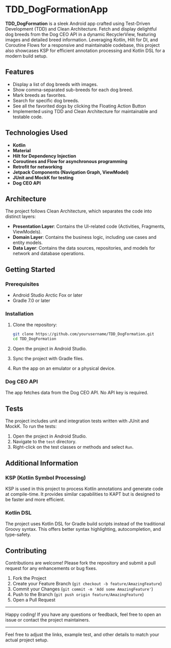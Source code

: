 # TDD_DogFormationApp

**TDD_DogFormation** is a sleek Android app crafted using Test-Driven Development (TDD) and Clean Architecture. Fetch and display delightful dog breeds from the Dog CEO API in a dynamic RecyclerView, featuring images and detailed breed information. Leveraging Kotlin, Hilt for DI, and Coroutine Flows for a responsive and maintainable codebase, this project also showcases KSP for efficient annotation processing and Kotlin DSL for a modern build setup.

## Features

- Display a list of dog breeds with images.
- Show comma-separated sub-breeds for each dog breed.
- Mark breeds as favorites.
- Search for specific dog breeds.
- See all the favorited dogs by clicking the Floating Action Button
- Implemented using TDD and Clean Architecture for maintainable and testable code.

## Technologies Used

- **Kotlin**
- **Material**
- **Hilt for Dependency Injection**
- **Coroutines and Flow for asynchronous programming**
- **Retrofit for networking**
- **Jetpack Components (Navigation Graph, ViewModel)**
- **JUnit and MockK for testing**
- **Dog CEO API**

## Architecture

The project follows Clean Architecture, which separates the code into distinct layers:

- **Presentation Layer**: Contains the UI-related code (Activities, Fragments, ViewModels).
- **Domain Layer**: Contains the business logic, including use cases and entity models.
- **Data Layer**: Contains the data sources, repositories, and models for network and database operations.

## Getting Started

### Prerequisites

- Android Studio Arctic Fox or later
- Gradle 7.0 or later

### Installation

1. Clone the repository:
   ```sh
   git clone https://github.com/yourusername/TDD_DogFormation.git
   cd TDD_DogFormation
   ```

2. Open the project in Android Studio.

3. Sync the project with Gradle files.

4. Run the app on an emulator or a physical device.

### Dog CEO API

The app fetches data from the Dog CEO API. No API key is required.

## Tests

The project includes unit and integration tests written with JUnit and MockK. To run the tests:

1. Open the project in Android Studio.
2. Navigate to the `test` directory.
3. Right-click on the test classes or methods and select `Run`.

## Additional Information

### KSP (Kotlin Symbol Processing)

KSP is used in this project to process Kotlin annotations and generate code at compile-time. It provides similar capabilities to KAPT but is designed to be faster and more efficient.

### Kotlin DSL

The project uses Kotlin DSL for Gradle build scripts instead of the traditional Groovy syntax. This offers better syntax highlighting, autocompletion, and type-safety.

## Contributing

Contributions are welcome! Please fork the repository and submit a pull request for any enhancements or bug fixes.

1. Fork the Project
2. Create your Feature Branch (`git checkout -b feature/AmazingFeature`)
3. Commit your Changes (`git commit -m 'Add some AmazingFeature'`)
4. Push to the Branch (`git push origin feature/AmazingFeature`)
5. Open a Pull Request

---

Happy coding! If you have any questions or feedback, feel free to open an issue or contact the project maintainers.

---

Feel free to adjust the links, example test, and other details to match your actual project setup.